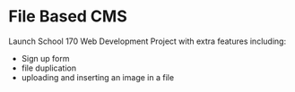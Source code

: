 # File Based CMS
Launch School 170 Web Development Project with extra features including:
- Sign up form
- file duplication
- uploading and inserting an image in a file
